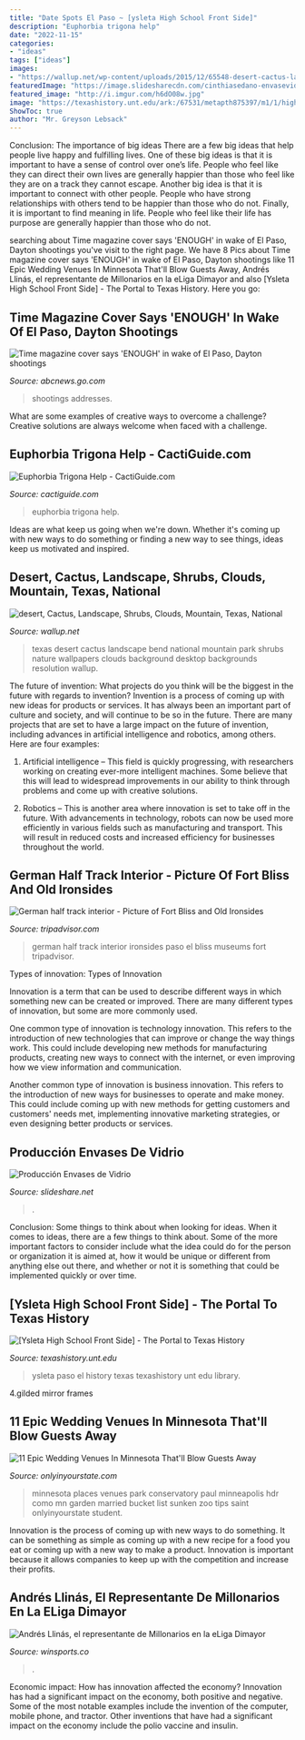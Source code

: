 ```yaml
---
title: "Date Spots El Paso ~ [ysleta High School Front Side]"
description: "Euphorbia trigona help"
date: "2022-11-15"
categories:
- "ideas"
tags: ["ideas"]
images:
- "https://wallup.net/wp-content/uploads/2015/12/65548-desert-cactus-landscape-shrubs-clouds-mountain-Texas-national_park.jpg"
featuredImage: "https://image.slidesharecdn.com/cinthiasedano-envasevidrio-101124145902-phpapp01/95/slide-2-1024.jpg"
featured_image: "http://i.imgur.com/h6dO08w.jpg"
image: "https://texashistory.unt.edu/ark:/67531/metapth875397/m1/1/high_res/"
ShowToc: true
author: "Mr. Greyson Lebsack"
---
```



Conclusion: The importance of big ideas
There are a few big ideas that help people live happy and fulfilling lives. One of these big ideas is that it is important to have a sense of control over one’s life. People who feel like they can direct their own lives are generally happier than those who feel like they are on a track they cannot escape. Another big idea is that it is important to connect with other people. People who have strong relationships with others tend to be happier than those who do not. Finally, it is important to find meaning in life. People who feel like their life has purpose are generally happier than those who do not.

	

		
searching about Time magazine cover says &#039;ENOUGH&#039; in wake of El Paso, Dayton shootings you've visit to the right page. We have 8 Pics about Time magazine cover says &#039;ENOUGH&#039; in wake of El Paso, Dayton shootings like 11 Epic Wedding Venues In Minnesota That&#039;ll Blow Guests Away, Andrés Llinás, el representante de Millonarios en la eLiga Dimayor and also [Ysleta High School Front Side] - The Portal to Texas History. Here you go:
		
    
## Time Magazine Cover Says &#039;ENOUGH&#039; In Wake Of El Paso, Dayton Shootings

<img loading=lazy src="https://s.abcnews.com/images/US/time-cover-01-ht-jt-190808_hpEmbed_3x4_992.jpg" onerror="this.onerror=null;this.src='https://tse4.mm.bing.net/th?id=OIP.lNY62WKfQG3GC-_XEtS4RwHaJ6&amp;pid=15.1';" alt="Time magazine cover says &#039;ENOUGH&#039; in wake of El Paso, Dayton shootings">

_Source: abcnews.go.com_

>shootings addresses. 

	

What are some examples of creative ways to overcome a challenge?
Creative solutions are always welcome when faced with a challenge.

    
## Euphorbia Trigona Help - CactiGuide.com

<img loading=lazy src="http://i.imgur.com/h6dO08w.jpg" onerror="this.onerror=null;this.src='https://tse4.mm.bing.net/th?id=OIP.1v34nFy0RLZmLp0-DJtQ-wHaJ4&amp;pid=15.1';" alt="Euphorbia Trigona Help - CactiGuide.com">

_Source: cactiguide.com_

>euphorbia trigona help. 

	

Ideas are what keep us going when we're down. Whether it's coming up with new ways to do something or finding a new way to see things, ideas keep us motivated and inspired.

    
## Desert, Cactus, Landscape, Shrubs, Clouds, Mountain, Texas, National

<img loading=lazy src="https://wallup.net/wp-content/uploads/2015/12/65548-desert-cactus-landscape-shrubs-clouds-mountain-Texas-national_park.jpg" onerror="this.onerror=null;this.src='https://tse4.mm.bing.net/th?id=OIP.cfSB8qsFg3cG09d64OwD8gHaE8&amp;pid=15.1';" alt="desert, Cactus, Landscape, Shrubs, Clouds, Mountain, Texas, National">

_Source: wallup.net_

>texas desert cactus landscape bend national mountain park shrubs nature wallpapers clouds background desktop backgrounds resolution wallup. 

	

The future of invention: What projects do you think will be the biggest in the future with regards to invention?
Invention is a process of coming up with new ideas for products or services. It has always been an important part of culture and society, and will continue to be so in the future. There are many projects that are set to have a large impact on the future of invention, including advances in artificial intelligence and robotics, among others. Here are four examples:
1) Artificial intelligence – This field is quickly progressing, with researchers working on creating ever-more intelligent machines. Some believe that this will lead to widespread improvements in our ability to think through problems and come up with creative solutions.

2) Robotics – This is another area where innovation is set to take off in the future. With advancements in technology, robots can now be used more efficiently in various fields such as manufacturing and transport. This will result in reduced costs and increased efficiency for businesses throughout the world.

    
## German Half Track Interior - Picture Of Fort Bliss And Old Ironsides

<img loading=lazy src="https://media-cdn.tripadvisor.com/media/photo-s/0c/c7/18/d0/german-half-track-interior.jpg" onerror="this.onerror=null;this.src='https://tse4.mm.bing.net/th?id=OIP.6iRvxZC4-MA5jvg067NJzQHaE8&amp;pid=15.1';" alt="German half track interior - Picture of Fort Bliss and Old Ironsides">

_Source: tripadvisor.com_

>german half track interior ironsides paso el bliss museums fort tripadvisor. 

	

Types of innovation:
Types of Innovation

Innovation is a term that can be used to describe different ways in which something new can be created or improved. There are many different types of innovation, but some are more commonly used.

One common type of innovation is technology innovation. This refers to the introduction of new technologies that can improve or change the way things work. This could include developing new methods for manufacturing products, creating new ways to connect with the internet, or even improving how we view information and communication.

Another common type of innovation is business innovation. This refers to the introduction of new ways for businesses to operate and make money. This could include coming up with new methods for getting customers and customers' needs met, implementing innovative marketing strategies, or even designing better products or services.

    
## Producción Envases De Vidrio

<img loading=lazy src="https://image.slidesharecdn.com/cinthiasedano-envasevidrio-101124145902-phpapp01/95/slide-2-1024.jpg" onerror="this.onerror=null;this.src='https://tse4.mm.bing.net/th?id=OIP.EHmxNBEDpScEmPuCea1QEAHaFj&amp;pid=15.1';" alt="Producción Envases de Vidrio">

_Source: slideshare.net_

>. 

	

Conclusion: Some things to think about when looking for ideas.
When it comes to ideas, there are a few things to think about. Some of the more important factors to consider include what the idea could do for the person or organization it is aimed at, how it would be unique or different from anything else out there, and whether or not it is something that could be implemented quickly or over time.

    
## [Ysleta High School Front Side] - The Portal To Texas History

<img loading=lazy src="https://texashistory.unt.edu/ark:/67531/metapth875397/m1/1/high_res/" onerror="this.onerror=null;this.src='https://tse3.mm.bing.net/th?id=OIP.2H0nidm2IM39ltqv8nZQvQHaF_&amp;pid=15.1';" alt="[Ysleta High School Front Side] - The Portal to Texas History">

_Source: texashistory.unt.edu_

>ysleta paso el history texas texashistory unt edu library. 

	

4.gilded mirror frames

    
## 11 Epic Wedding Venues In Minnesota That&#039;ll Blow Guests Away

<img loading=lazy src="http://cdn.onlyinyourstate.com/wp-content/uploads/2017/07/8442061255_049ff25419_k.jpg" onerror="this.onerror=null;this.src='https://tse4.mm.bing.net/th?id=OIP.0jXTueX8DceMakOatiwL5AHaE5&amp;pid=15.1';" alt="11 Epic Wedding Venues In Minnesota That&#039;ll Blow Guests Away">

_Source: onlyinyourstate.com_

>minnesota places venues park conservatory paul minneapolis hdr como mn garden married bucket list sunken zoo tips saint onlyinyourstate student. 

	

Innovation is the process of coming up with new ways to do something. It can be something as simple as coming up with a new recipe for a food you eat or coming up with a new way to make a product. Innovation is important because it allows companies to keep up with the competition and increase their profits.

    
## Andrés Llinás, El Representante De Millonarios En La ELiga Dimayor

<img loading=lazy src="https://s3.amazonaws.com/files.winsports.co-1/assets/public/styles/open_graph/public/images/articles/andrés-llinás-el-representante-de-millonarios-en-la-eliga-dimayor_h.jpg?VersionId=2m68qP4jukcXX.T9EVRLfKfp9IMwhV.M&amp;itok=RNnNgYgi" onerror="this.onerror=null;this.src='https://tse2.mm.bing.net/th?id=OIP.h5SXvL_18CoDDGSa3QY7EgHaD4&amp;pid=15.1';" alt="Andrés Llinás, el representante de Millonarios en la eLiga Dimayor">

_Source: winsports.co_

>. 

	

Economic impact: How has innovation affected the economy?
Innovation has had a significant impact on the economy, both positive and negative. Some of the most notable examples include the invention of the computer, mobile phone, and tractor. Other inventions that have had a significant impact on the economy include the polio vaccine and insulin.

